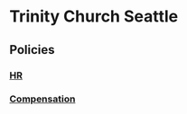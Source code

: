 # Trinity Church Seattle

## Policies

### [HR](hr/policies)
### [Compensation](compensation/policies)
